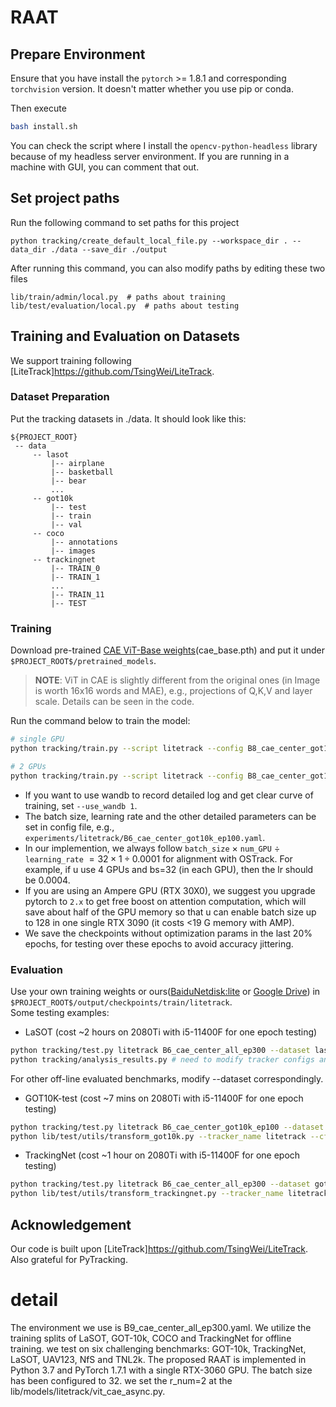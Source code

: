# RAAT

## Prepare Environment

Ensure that you have install the `pytorch` >= 1.8.1 and corresponding `torchvision` version.  It doesn't matter whether you use pip or conda.

Then execute
```sh
bash install.sh
```
You can check the script where I install the `opencv-python-headless` library because of my headless server environment.  If you are running in a machine with GUI, you can comment that out.

## Set project paths
Run the following command to set paths for this project
```
python tracking/create_default_local_file.py --workspace_dir . --data_dir ./data --save_dir ./output
```
After running this command, you can also modify paths by editing these two files
```
lib/train/admin/local.py  # paths about training
lib/test/evaluation/local.py  # paths about testing
```

## Training and Evaluation on Datasets
We support training following [LiteTrack]https://github.com/TsingWei/LiteTrack.

### Dataset Preparation
Put the tracking datasets in ./data. It should look like this:
```
${PROJECT_ROOT}
 -- data
     -- lasot
         |-- airplane
         |-- basketball
         |-- bear
         ...
     -- got10k
         |-- test
         |-- train
         |-- val
     -- coco
         |-- annotations
         |-- images
     -- trackingnet
         |-- TRAIN_0
         |-- TRAIN_1
         ...
         |-- TRAIN_11
         |-- TEST
``` 
### Training
Download pre-trained [CAE ViT-Base weights](https://github.com/lxtGH/CAE)(cae_base.pth) and put it under  `$PROJECT_ROOT$/pretrained_models`.   

> **NOTE**: ViT in CAE is slightly different from the original ones (in Image is worth 16x16 words and MAE), e.g., projections of Q,K,V and layer scale.  Details can be seen in the code.

Run the command below to train the model:
```sh
# single GPU
python tracking/train.py --script litetrack --config B8_cae_center_got10k_ep100 --save_dir ./output --mode single  --use_wandb 0

# 2 GPUs
python tracking/train.py --script litetrack --config B8_cae_center_got10k_ep100 --save_dir ./output --mode multiple --nproc_per_node 2  --use_wandb 0
```
- If you want to use wandb to record detailed log and get clear curve of training, set `--use_wandb 1`.  
- The batch size, learning rate and the other detailed parameters can be set in config file, e.g., `experiments/litetrack/B6_cae_center_got10k_ep100.yaml`.
- In our implemention, we always follow `batch_size` $\times$ `num_GPU` $\div$ `learning_rate` $= 32 \times 1 \div 0.0001$ for alignment with OSTrack.  For example, if u use 4 GPUs and bs=32 (in each GPU), then the lr should be 0.0004. 
- If you are using an Ampere GPU (RTX 30X0), we suggest you upgrade pytorch to `2.x` to get free boost on attention computation, which will save about half of the GPU memory so that u can enable batch size up to 128 in one single RTX 3090 (it costs <19 G memory with AMP).
- We save the checkpoints without optimization params in the last 20% epochs, for testing over these epochs to avoid accuracy jittering.

### Evaluation
Use your own training weights or ours([BaiduNetdisk:lite](https://pan.baidu.com/s/1gBMSGc0i6-0nChKRAoJQCw?pwd=lite) or [Google Drive](https://drive.google.com/drive/folders/1ZfS1zVmyKSQYdbKvwJQSogcDoxxxwRbp?usp=drive_link)) in `$PROJECT_ROOT$/output/checkpoints/train/litetrack`.  
Some testing examples:

- LaSOT
(cost ~2 hours on 2080Ti with i5-11400F for one epoch testing)
```sh
python tracking/test.py litetrack B6_cae_center_all_ep300 --dataset lasot --threads 8 --num_gpus 1 --ep 300 299 290
python tracking/analysis_results.py # need to modify tracker configs and names
```
For other off-line evaluated benchmarks, modify --dataset correspondingly.

- GOT10K-test (cost ~7 mins on 2080Ti with i5-11400F for one epoch testing)
```sh
python tracking/test.py litetrack B6_cae_center_got10k_ep100 --dataset got10k_test --threads 8 --num_gpus 1 --ep 100 99 98
python lib/test/utils/transform_got10k.py --tracker_name litetrack --cfg_name B6_cae_center_got10k_ep100_099 # the last number is epoch
```
- TrackingNet (cost ~1 hour on 2080Ti with i5-11400F for one epoch testing)
```sh
python tracking/test.py litetrack B6_cae_center_all_ep300 --dataset got10k_test --threads 8 --num_gpus 1 --ep 300 299
python lib/test/utils/transform_trackingnet.py --tracker_name litetrack --cfg_name B6_cae_center_all_ep300_300 # the last number is epoch
```
## Acknowledgement
Our code is built upon [LiteTrack]https://github.com/TsingWei/LiteTrack. Also grateful for PyTracking.

# detail
The environment we use is B9_cae_center_all_ep300.yaml.
We utilize the training splits of LaSOT, GOT-10k, COCO and TrackingNet for offline training. 
we test on six challenging benchmarks: GOT-10k, TrackingNet, LaSOT, UAV123, NfS and TNL2k. 
The proposed RAAT is implemented in Python 3.7 and PyTorch 1.7.1 with a single RTX-3060 GPU. 
The batch size has been configured to 32.
we set the r_num=2 at the lib/models/litetrack/vit_cae_async.py.
